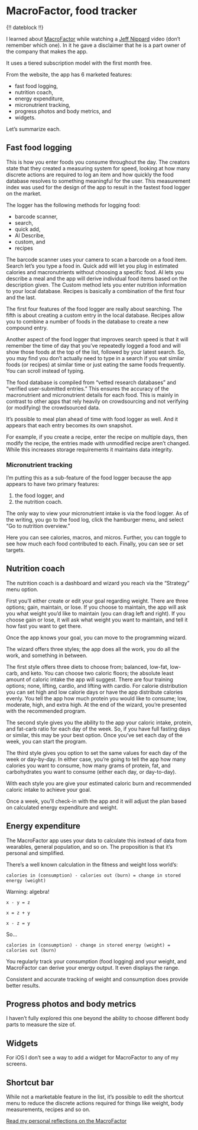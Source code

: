 # MacroFactor, food tracker

{!! dateblock !!}

I learned about [MacroFactor](https://macrofactorapp.com) while watching a [Jeff Nippard](https://m.youtube.com/@JeffNippard) video (don’t remember which one). In it he gave a disclaimer that he is a part owner of the company that makes the app. 

It uses a tiered subscription model with the first month free.

From the website, the app has 6 marketed features:

- fast food logging,
- nutrition coach,
- energy expenditure,
- micronutrient tracking,
- progress photos and body metrics, and
- widgets.

Let’s summarize each.

## Fast food logging

This is how you enter foods you consume throughout the day. The creators state that they created a measuring system for speed, looking at how many discrete actions are required to log an item and how quickly the food database resolves to something meaningful for the user. This measurement index was used for the design of the app to result in the fastest food logger on the market.

The logger has the following methods for logging food:

- barcode scanner,
- search,
- quick add,
- AI Describe,
- custom, and
- recipes

The barcode scanner uses your camera to scan a barcode on a food item. Search let’s you type a food in. Quick add will let you plug in estimated calories and macronutrients without choosing a specific food. AI lets you describe a meal and the app will derive individual food items based on the description given. The Custom method lets you enter nutrition information to your local database. Recipes is basically a combination of the first four and the last.

The first four features of the food logger are really about searching. The fifth is about creating a custom entry in the local database. Recipes allow you to combine a number of foods in the database to create a new compound entry.

Another aspect of the food logger that improves search speed is that it will remember the time of day that you’ve repeatedly logged a food and will show those foods at the top of the list, followed by your latest search. So, you may find you don’t actually need to type in a search if you eat similar foods (or recipes) at similar time or just eating the same foods frequently. You can scroll instead of typing.

The food database is compiled from “vetted research databases” and “verified user-submitted entries.” This ensures the accuracy of the macronutrient and micronutrient details for each food. This is mainly in contrast to other apps that rely heavily on crowdsourcing and not verifying (or modifying) the crowdsourced data.

It’s possible to meal plan ahead of time with food logger as well. And it appears that each entry becomes its own snapshot. 

For example, if you create a recipe, enter the recipe on multiple days, then modify the recipe, the entries made with unmodified recipe aren’t changed. While this increases storage requirements it maintains data integrity.

### Micronutrient tracking

I’m putting this as a sub-feature of the food logger because the app appears to have two primary features:

1. the food logger, and
2. the nutrition coach.

The only way to view your micronutrient intake is via the food logger. As of the writing, you go to the food log, click the hamburger menu, and select “Go to nutrition overview.”

Here you can see calories, macros, and micros. Further, you can toggle to see how much each food contributed to each. Finally, you can see or set targets.

## Nutrition coach

The nutrition coach is a dashboard and wizard you reach via the “Strategy” menu option.

First you’ll either create or edit your goal regarding weight. There are three options; gain, maintain, or lose. If you choose to maintain, the app will ask you what weight you’d like to maintain (you can drag left and right). If you choose gain or lose, it will ask what weight you want to maintain, and tell it how fast you want to get there.

Once the app knows your goal, you can move to the programming wizard.

The wizard offers three styles; the app does all the work, you do all the work, and something in between.

The first style offers three diets to choose from; balanced, low-fat, low-carb, and keto. You can choose two caloric floors; the absolute least amount of caloric intake the app will suggest. There are four training options; none, lifting, cardio, and lifting with cardio. For calorie distribution you can set high and low calorie days or have the app distribute calories evenly. You tell the app how much protein you would like to consume; low, moderate, high, and extra high. At the end of the wizard, you’re presented with the recommended program.

The second style gives you the ability to the app your caloric intake, protein, and fat-carb ratio for each day of the week. So, if you have full fasting days or similar, this may be your best option. Once you’ve set each day of the week, you can start the program.

The third style gives you option to set the same values for each day of the week or day-by-day. In either case, you’re going to tell the app how many calories you want to consume, how many grams of protein, fat, and carbohydrates you want to consume (either each day, or day-to-day).

With each style you are give your estimated caloric burn and recommended caloric intake to achieve your goal.

Once a week, you’ll check-in with the app and it will adjust the plan based on calculated energy expenditure and weight.

## Energy expenditure 

The MacroFactor app uses your data to calculate this instead of data from wearables, general population, and so on. The proposition is that it’s personal and simplified.

There’s a well known calculation in the fitness and weight loss world’s:

```
calories in (consumption) - calories out (burn) = change in stored energy (weight)
```

Warning: algebra!

```
x - y = z

x = z + y

x - z = y
```

So...

```
calories in (consumption) - change in stored energy (weight) = calories out (burn)
```

You regularly track your consumption (food logging) and your weight, and MacroFactor can derive your energy output. It even displays the range.

Consistent and accurate tracking of weight and consumption does provide better results.

## Progress photos and body metrics

I haven’t fully explored this one beyond the ability to choose different body parts to measure the size of.

## Widgets

For iOS I don’t see a way to add a widget for MacroFactor to any of my screens.

## Shortcut bar

While not a marketable feature in the list, it’s possible to edit the shortcut menu to reduce the discrete actions required for things like weight, body measurements, recipes and so on.

[Read my personal reflections on the MacroFactor](/examinations/macrofactor-food-tracker/reflection/)

